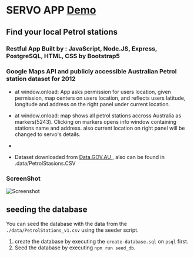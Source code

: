 # SERVO APP <a href="https://servo-app-heroku.herokuapp.com/"> Demo </a>
## Find your local Petrol stations
### Restful App Built by : JavaScript, Node.JS, Express, PostgreSQL, HTML, CSS by Bootstrap5
### Google Maps API and publicly accessible Australian Petrol station dataset for 2012

- at window.onload: App asks permission for users location, given permission, map centers on users location, and reflects users latitude, longitude and address on the right panel under current location.
- at window.onload: map shows all petrol stations accross Australia as markers(5243). Clicking on markers opens info window containing stations name and address. also current location on right panel will be changed to servo's details.
- 

- Dataset downloaded from <a href="https://data.gov.au/"> Data.GOV.AU </a> , also can be found in .data/PetrolStasions.CSV









### ScreenShot
![Screenshot](screenshot_space.png)


## seeding the database

You can seed the database with the data from the `./data/PetrolStations_v1.csv` using the seeder script.

1. create the database by executing the `create-database.sql` on `psql` first.
2. Seed the database by executing `npm run seed_db`.


